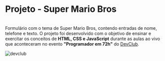 <h1>Projeto - Super Mario Bros</h1>
<br>
Formulário com o tema de Super Mario Bros, contendo entradas de nome, telefone e texto.
O projeto foi desenvolvido com o objetivo de ensinar e exercitar os conceitos de <b>HTML, CSS e JavaScript</b> durante as aulas ao vivo que aconteceram no evento <b>"Programador em 72h"</b> do 
<a href = "https://rodolfomori.com.br/devclub/">DevClub</a>.

![devclub](https://github.com/1906742/Super-Mario/assets/167143233/7c220189-433c-4412-bff5-25af4b10a2af)
